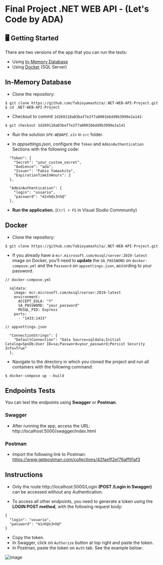# Final Project .NET WEB API - (Let's Code by ADA)

## 🖥️ Getting Started

There are two versions of the app that you can run the tests:
- Using [In-Memory Database](#in-memory-database)
- Using [Docker](#docker) (SQL Server)

## In-Memory Database

- Clone the repository:  
```
$ git clone https://github.com/fabioyamashita/.NET-WEB-API-Project.git
$ cd .NET-WEB-API-Project
```

- Checkout to commit `1d269118a03baf7e2f7a8001b6dd9b3999e2a141`:
```
$ git checkout 1d269118a03baf7e2f7a8001b6dd9b3999e2a141
```
- Run the solution *`SPX-WEBAPI.sln`* in `src` folder.

- In *appsettings.json*, configure the `Token` and `AdminAuthentication` Sections with the following code:

```
  "Token": {
    "Secret": "your_custom_secret",
    "Audience": "ada",
    "Issuer": "Fabio Yamashita",
    "ExpirationTimeInHours": 2
  },

  "AdminAuthentication": {
    "login": "usuario",
    "password": "m1nh@s3nh@"
  },
```

- **Run the application.** (`Ctrl + F5` in Visual Studio Commnunity)

## Docker

- Clone the repository:  
```
$ git clone https://github.com/fabioyamashita/.NET-WEB-API-Project.git
```

- If you already have a `mcr.microsoft.com/mssql/server:2019-latest` image on Docker, you'll need to **update** the `SA_PASSWORD` on `docker-compose.yml` and the `Password` on `appsettings.json`, according to your password.
```
// docker-compose.yml

  sqldata:
    image: mcr.microsoft.com/mssql/server:2019-latest
    environment:
      ACCEPT_EULA: "Y"
      SA_PASSWORD: "your_password"
      MSSQL_PID: Express
    ports:
      - "1433:1433"
```
```
// appsettings.json

  "ConnectionStrings": {
    "DefaultConnection": "Data Source=sqldata;Initial Catalog=SpxDb;User ID=sa;Password=your_password;Persist Security Info=True"
  },
```

- Navigate to the directory in which you cloned the project and run all containers with the following command:
```
$ docker-compose up --build
```

## Endpoints Tests

You can test the endpoints using **Swagger** or **Postman**.

### Swagger

- After running the app, access the URL: http://localhost:5000/swagger/index.html

### Postman

- Import the following link to Postman: https://www.getpostman.com/collections/42fae1f2ef76aff91af3

## Instructions

- Only the route http://localhost:5000/Login **(POST /Login in Swagger)** can be accessed without any Authentication.

- To access all other endpoints, you need to generate a token using the **LOGIN POST method**, with the following request body:
```
{
  "login": "usuario",
  "password": "m1nh@s3nh@"
}
```

- Copy the token.
- In Swagger, click on `Authorize` button at top right and paste the token.
- In Postman, paste the token on `Auth` tab. See the example below:

![image](https://user-images.githubusercontent.com/98363297/190874281-7a52c95c-e4b3-423f-bd68-e66f645fd494.png)

